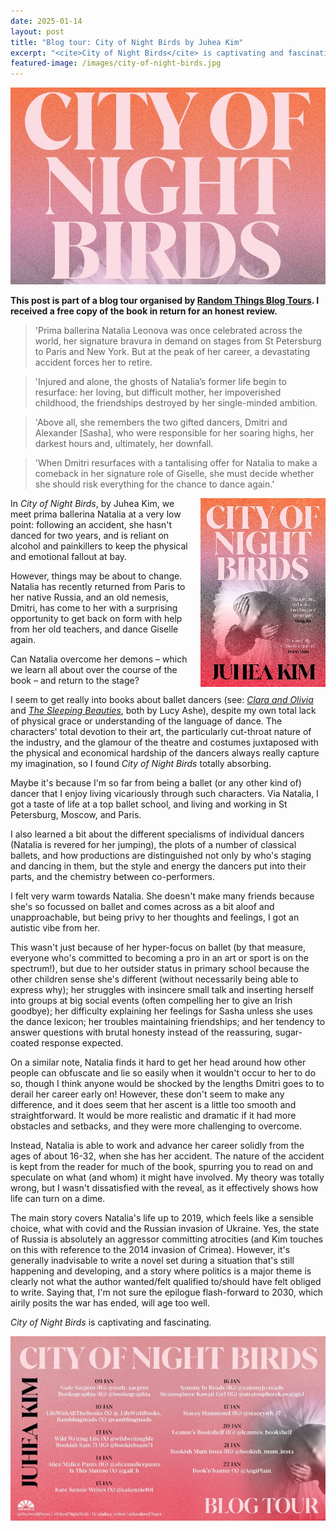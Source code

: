 ```yaml
---
date: 2025-01-14
layout: post
title: "Blog tour: City of Night Birds by Juhea Kim"
excerpt: "<cite>City of Night Birds</cite> is captivating and fascinating."
featured-image: /images/city-of-night-birds.jpg
---
```


![City of Night Birds](/images/city-of-night-birds.jpg)

**This post is part of a blog tour organised by [Random Things Blog Tours](http://randomthingsthroughmyletterbox.blogspot.com/p/services-to-publishers-authors-blog.html). I received a free copy of the book in return for an honest review.**

> 'Prima ballerina Natalia Leonova was once celebrated across the world, her signature bravura in demand on stages from St Petersburg to Paris and New York. But at the peak of her career, a devastating accident forces her to retire.

> 'Injured and alone, the ghosts of Natalia’s former life begin to resurface: her loving, but difficult mother, her impoverished childhood, the friendships destroyed by her single-minded ambition.

> 'Above all, she remembers the two gifted dancers, Dmitri and Alexander \[Sasha], who were responsible for her soaring highs, her darkest hours and, ultimately, her downfall.

> 'When Dmitri resurfaces with a tantalising offer for Natalia to make a comeback in her signature role of Giselle, she must decide whether she should risk everything for the chance to dance again.'

<img src="/images/city-of-night-birds-200.jpg" alt="City of Night Birds" style="float: right; margin-bottom: 10px; margin-left: 10px;">

In <cite>City of Night Birds</cite>, by Juhea Kim, we meet prima ballerina Natalia at a very low point: following an accident, she hasn't danced for two years, and is reliant on alcohol and painkillers to keep the physical and emotional fallout at bay.

However, things may be about to change. Natalia has recently returned from Paris to her native Russia, and an old nemesis, Dmitri, has come to her with a surprising opportunity to get back on form with help from her old teachers, and dance Giselle again.

Can Natalia overcome her demons &ndash; which we learn all about over the course of the book &ndash; and return to the stage?

I seem to get really into books about ballet dancers (see: [<cite>Clara and Olivia</cite>](/blog-tour-clara-and-olivia/) and [<cite>The Sleeping Beauties</cite>](/blog-tour-the-sleeping-beauties), both by Lucy Ashe), despite my own total lack of physical grace or understanding of the language of dance. The characters' total devotion to their art, the particularly cut-throat nature of the industry, and the glamour of the theatre and costumes juxtaposed with the physical and economical hardship of the dancers always really capture my imagination, so I found <cite>City of Night Birds</cite> totally absorbing.

Maybe it's because I'm so far from being a ballet (or any other kind of) dancer that I enjoy living vicariously through such characters. Via Natalia, I got a taste of life at a top ballet school, and living and working in St Petersburg, Moscow, and Paris.

I also learned a bit about the different specialisms of individual dancers (Natalia is revered for her jumping), the plots of a number of classical ballets, and how productions are distinguished not only by who's staging and dancing in them, but the style and energy the dancers put into their parts, and the chemistry between co-performers.

I felt very warm towards Natalia. She doesn't make many friends because she's so focussed on ballet and comes across as a bit aloof and unapproachable, but being privy to her thoughts and feelings, I got an autistic vibe from her.

This wasn't just because of her hyper-focus on ballet (by that measure, everyone who's committed to becoming a pro in an art or sport is on the spectrum!), but due to her outsider status in primary school because the other children sense she's different (without necessarily being able to express why); her struggles with insincere small talk and inserting herself into groups at big social events (often compelling her to give an Irish goodbye); her difficulty explaining her feelings for Sasha unless she uses the dance lexicon; her troubles maintaining friendships; and her tendency to answer questions with brutal honesty instead of the reassuring, sugar-coated response expected.

On a similar note, Natalia finds it hard to get her head around how other people can obfuscate and lie so easily when it wouldn't occur to her to do so, though I think anyone would be shocked by the lengths Dmitri goes to to derail her career early on! However, these don't seem to make any difference, and it does seem that her ascent is a little too smooth and straightforward. It would be more realistic and dramatic if it had more obstacles and setbacks, and they were more challenging to overcome.

Instead, Natalia is able to work and advance her career solidly from the ages of about 16-32, when she has her accident. The nature of the accident is kept from the reader for much of the book, spurring you to read on and speculate on what (and whom) it might have involved. My theory was totally wrong, but I wasn't dissatisfied with the reveal, as it effectively shows how life can turn on a dime.

The main story covers Natalia's life up to 2019, which feels like a sensible choice, what with covid and the Russian invasion of Ukraine. Yes, the state of Russia is absolutely an aggressor committing atrocities (and Kim touches on this with reference to the 2014 invasion of Crimea). However, it's generally inadvisable to write a novel set during a situation that's still happening and developing, and a story where politics is a major theme is clearly not what the author wanted/felt qualified to/should have felt obliged to write. Saying that, I'm not sure the epilogue flash-forward to 2030, which airily posits the war has ended, will age too well.

<cite>City of Night Birds</cite> is captivating and fascinating.

![City of Night Birds blog tour banner](/images/city-of-night-birds-banner.jpg)